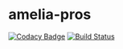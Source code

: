 
# amelia-pros
[![Codacy Badge](https://api.codacy.com/project/badge/Grade/51df1cac08bb4938a7395913afcc86a5)](https://www.codacy.com/app/Genora51/amelia-pros?utm_source=github.com&amp;utm_medium=referral&amp;utm_content=Genora51/amelia-pros&amp;utm_campaign=Badge_Grade)
[![Build Status](https://travis-ci.org/Genora51/amelia-pros.svg?branch=master)](https://travis-ci.org/Genora51/amelia-pros)
